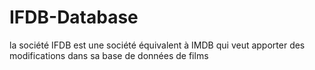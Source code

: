 # IFDB-Database
la société IFDB est une société équivalent à IMDB qui veut apporter des modifications dans sa base de données de films
